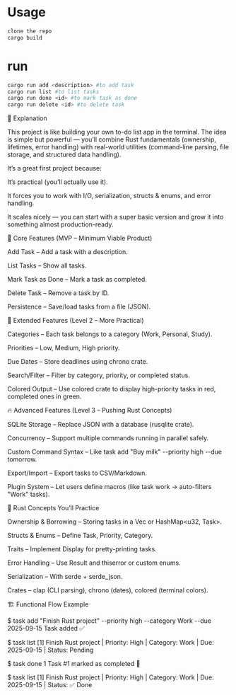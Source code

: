# Usage

```bash
clone the repo
cargo build
```

# run 

```bash
cargo run add <description> #to add task
cargo run list #to list tasks
cargo run done <id> #to mark task as done
cargo run delete <id> #to delete task
```

























📝 Explanation

This project is like building your own to-do list app in the terminal. The idea is simple but powerful — you’ll combine Rust fundamentals (ownership, lifetimes, error handling) with real-world utilities (command-line parsing, file storage, and structured data handling).

It’s a great first project because:

It’s practical (you’ll actually use it).

It forces you to work with I/O, serialization, structs & enums, and error handling.

It scales nicely — you can start with a super basic version and grow it into something almost production-ready.

🎯 Core Features (MVP – Minimum Viable Product)

Add Task – Add a task with a description.

List Tasks – Show all tasks.

Mark Task as Done – Mark a task as completed.

Delete Task – Remove a task by ID.

Persistence – Save/load tasks from a file (JSON).

🚀 Extended Features (Level 2 – More Practical)

Categories – Each task belongs to a category (Work, Personal, Study).

Priorities – Low, Medium, High priority.

Due Dates – Store deadlines using chrono crate.

Search/Filter – Filter by category, priority, or completed status.

Colored Output – Use colored crate to display high-priority tasks in red, completed ones in green.

🔥 Advanced Features (Level 3 – Pushing Rust Concepts)

SQLite Storage – Replace JSON with a database (rusqlite crate).

Concurrency – Support multiple commands running in parallel safely.

Custom Command Syntax – Like task add "Buy milk" --priority high --due tomorrow.

Export/Import – Export tasks to CSV/Markdown.

Plugin System – Let users define macros (like task work → auto-filters "Work" tasks).

🦀 Rust Concepts You’ll Practice

Ownership & Borrowing – Storing tasks in a Vec<Task> or HashMap<u32, Task>.

Structs & Enums – Define Task, Priority, Category.

Traits – Implement Display for pretty-printing tasks.

Error Handling – Use Result and thiserror or custom enums.

Serialization – With serde + serde_json.

Crates – clap (CLI parsing), chrono (dates), colored (terminal colors).

🏗️ Functional Flow Example

$ task add "Finish Rust project" --priority high --category Work --due 2025-09-15
Task added ✅

$ task list
[1] Finish Rust project | Priority: High | Category: Work | Due: 2025-09-15 | Status: Pending

$ task done 1
Task #1 marked as completed 🎉

$ task list
[1] Finish Rust project | Priority: High | Category: Work | Due: 2025-09-15 | Status: ✅ Done
